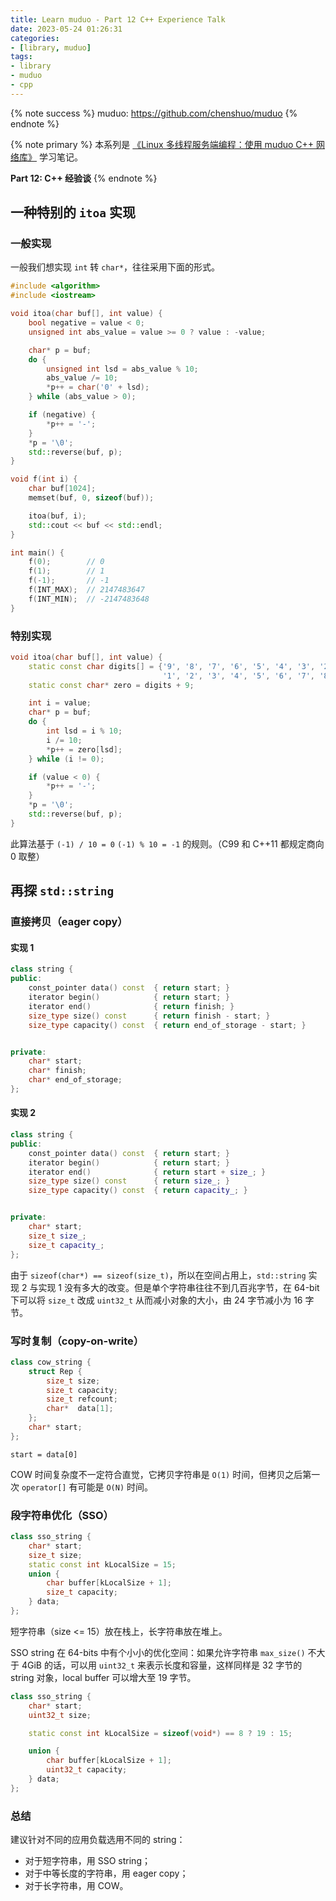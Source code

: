```yaml
---
title: Learn muduo - Part 12 C++ Experience Talk
date: 2023-05-24 01:26:31
categories:
- [library, muduo]
tags:
- library
- muduo
- cpp
---
```


{% note success %}
muduo: <https://github.com/chenshuo/muduo>
{% endnote %}

{% note primary %}
本系列是 [《Linux 多线程服务端编程：使用 muduo C++ 网络库》](https://chenshuo.com/book/) 学习笔记。

**Part 12: C++ 经验谈**
{% endnote %}

## 一种特别的 `itoa` 实现

### 一般实现

一般我们想实现 `int` 转 `char*`，往往采用下面的形式。

```C++
#include <algorithm>
#include <iostream>

void itoa(char buf[], int value) {
    bool negative = value < 0;
    unsigned int abs_value = value >= 0 ? value : -value;

    char* p = buf;
    do {
        unsigned int lsd = abs_value % 10;
        abs_value /= 10;
        *p++ = char('0' + lsd);
    } while (abs_value > 0);

    if (negative) {
        *p++ = '-';
    }
    *p = '\0';
    std::reverse(buf, p);
}

void f(int i) {
    char buf[1024];
    memset(buf, 0, sizeof(buf));

    itoa(buf, i);
    std::cout << buf << std::endl;
}

int main() {
    f(0);        // 0
    f(1);        // 1
    f(-1);       // -1
    f(INT_MAX);  // 2147483647
    f(INT_MIN);  // -2147483648
}
```

### 特别实现

```C++
void itoa(char buf[], int value) {
    static const char digits[] = {'9', '8', '7', '6', '5', '4', '3', '2', '1', '0',
                                  '1', '2', '3', '4', '5', '6', '7', '8', '9'};
    static const char* zero = digits + 9;

    int i = value;
    char* p = buf;
    do {
        int lsd = i % 10;
        i /= 10;
        *p++ = zero[lsd];
    } while (i != 0);

    if (value < 0) {
        *p++ = '-';
    }
    *p = '\0';
    std::reverse(buf, p);
}
```

此算法基于 `(-1) / 10 = 0` `(-1) % 10 = -1` 的规则。（C99 和 C++11 都规定商向 0 取整）

## 再探 `std::string`

### 直接拷贝（eager copy）

#### 实现 1

```C++
class string {
public:
    const_pointer data() const  { return start; }
    iterator begin()            { return start; }
    iterator end()              { return finish; }
    size_type size() const      { return finish - start; }
    size_type capacity() const  { return end_of_storage - start; }


private:
    char* start;
    char* finish;
    char* end_of_storage;
};
```

#### 实现 2

```C++
class string {
public:
    const_pointer data() const  { return start; }
    iterator begin()            { return start; }
    iterator end()              { return start + size_; }
    size_type size() const      { return size_; }
    size_type capacity() const  { return capacity_; }


private:
    char* start;
    size_t size_;
    size_t capacity_;
};
```

由于 `sizeof(char*) == sizeof(size_t)`，所以在空间占用上，`std::string` 实现 2 与实现 1 没有多大的改变。但是单个字符串往往不到几百兆字节，在 64-bit 下可以将 `size_t` 改成 `uint32_t` 从而减小对象的大小，由 24 字节减小为 16 字节。

### 写时复制（copy-on-write）

```C++
class cow_string {
    struct Rep {
        size_t size;
        size_t capacity;
        size_t refcount;
        char*  data[1];
    };
    char* start;
};
```

`start = data[0]`

COW 时间复杂度不一定符合直觉，它拷贝字符串是 `O(1)` 时间，但拷贝之后第一次 `operator[]` 有可能是 `O(N)` 时间。

### 段字符串优化（SSO）

```C++
class sso_string {
    char* start;
    size_t size;
    static const int kLocalSize = 15;
    union {
        char buffer[kLocalSize + 1];
        size_t capacity;
    } data;
};
```

短字符串（size <= 15）放在栈上，长字符串放在堆上。

SSO string 在 64-bits 中有个小小的优化空间：如果允许字符串 `max_size()` 不大于 4GiB 的话，可以用 `uint32_t` 来表示长度和容量，这样同样是 32 字节的 string 对象，local buffer 可以增大至 19 字节。

```C++
class sso_string {
    char* start;
    uint32_t size;

    static const int kLocalSize = sizeof(void*) == 8 ? 19 : 15;

    union {
        char buffer[kLocalSize + 1];
        uint32_t capacity;
    } data;
};
```

### 总结

建议针对不同的应用负载选用不同的 string：

- 对于短字符串，用 SSO string；
- 对于中等长度的字符串，用 eager copy；
- 对于长字符串，用 COW。
